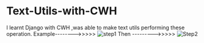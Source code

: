 # Text-Utils-with-CWH
I learnt Django with CWH ,was able to make text utils performing these operation.
Example-------->>>>>
![step1](https://user-images.githubusercontent.com/105732693/222849675-bbe1b342-d3a8-4d1c-9f35-31713b05c5e1.png)
Then --------->>>>>
![Step2](https://user-images.githubusercontent.com/105732693/222849685-4366db26-f882-44f0-9db9-b6867b7b2abb.png)

